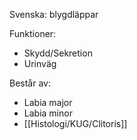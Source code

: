 Svenska: blygdläppar

Funktioner:
* Skydd/Sekretion
* Urinväg

Består av:
* Labia major
* Labia minor
* [[Histologi/KUG/Clitoris]]